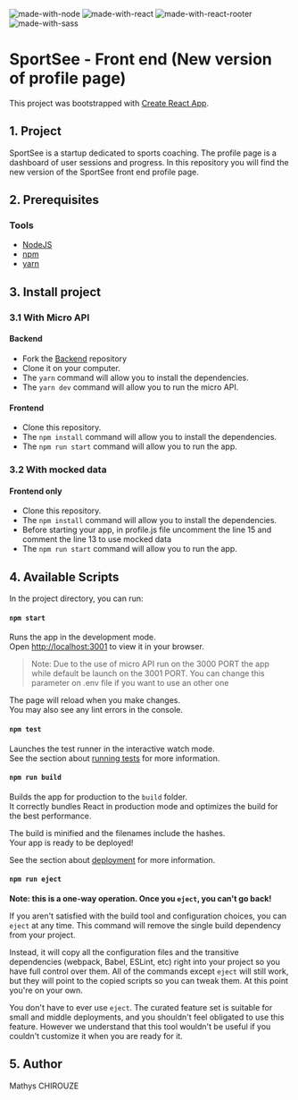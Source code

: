 ![made-with-node](https://img.shields.io/badge/Node.js-43853D?style=for-the-badge&logo=node.js&logoColor=white) ![made-with-react](https://img.shields.io/badge/React-20232A?style=for-the-badge&logo=react&logoColor=61DAFB) ![made-with-react-rooter](https://img.shields.io/badge/React_Router-CA4245?style=for-the-badge&logo=react-router&logoColor=white) ![made-with-sass](https://img.shields.io/badge/Sass-CC6699?style=for-the-badge&logo=sass&logoColor=white) 

# SportSee - Front end (New version of profile page)

This project was bootstrapped with [Create React App](https://github.com/facebook/create-react-app).

## 1. Project

SportSee is a startup dedicated to sports coaching. The profile page is a dashboard of user sessions and progress.
In this repository you will find the new version of the SportSee front end profile page.

## 2. Prerequisites

### Tools
- [NodeJS](https://nodejs.org/en/)
- [npm](https://www.npmjs.com/)
- [yarn](https://yarnpkg.com/)

## 3. Install project

### 3.1 With Micro API

#### Backend

- Fork the [Backend](https://github.com/OpenClassrooms-Student-Center/P9-front-end-dashboard) repository
- Clone it on your computer.
- The `yarn` command will allow you to install the dependencies.
- The `yarn dev` command will allow you to run the micro API.

#### Frontend

- Clone this repository.
- The `npm install` command will allow you to install the dependencies.
- The `npm run start` command will allow you to run the app.

### 3.2 With mocked data

#### Frontend only

- Clone this repository.
- The `npm install` command will allow you to install the dependencies.
- Before starting your app, in profile.js file uncomment the line 15 and comment the line 13 to use mocked data
- The `npm run start` command will allow you to run the app.

## 4. Available Scripts

In the project directory, you can run:

#### `npm start`

Runs the app in the development mode.\
Open [http://localhost:3001](http://localhost:3001) to view it in your browser.

> Note: Due to the use of micro API run on the 3000 PORT the app while default be launch on the 3001 PORT. You can change this parameter on .env file if you want to use an other one

The page will reload when you make changes.\
You may also see any lint errors in the console.

#### `npm test`

Launches the test runner in the interactive watch mode.\
See the section about [running tests](https://facebook.github.io/create-react-app/docs/running-tests) for more information.

#### `npm run build`

Builds the app for production to the `build` folder.\
It correctly bundles React in production mode and optimizes the build for the best performance.

The build is minified and the filenames include the hashes.\
Your app is ready to be deployed!

See the section about [deployment](https://facebook.github.io/create-react-app/docs/deployment) for more information.

#### `npm run eject`

**Note: this is a one-way operation. Once you `eject`, you can't go back!**

If you aren't satisfied with the build tool and configuration choices, you can `eject` at any time. This command will remove the single build dependency from your project.

Instead, it will copy all the configuration files and the transitive dependencies (webpack, Babel, ESLint, etc) right into your project so you have full control over them. All of the commands except `eject` will still work, but they will point to the copied scripts so you can tweak them. At this point you're on your own.

You don't have to ever use `eject`. The curated feature set is suitable for small and middle deployments, and you shouldn't feel obligated to use this feature. However we understand that this tool wouldn't be useful if you couldn't customize it when you are ready for it.

## 5. Author  
Mathys CHIROUZE